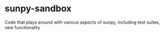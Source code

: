 sunpy-sandbox
=============

Code that plays around with various aspects of sunpy, including test suites, new functionality
